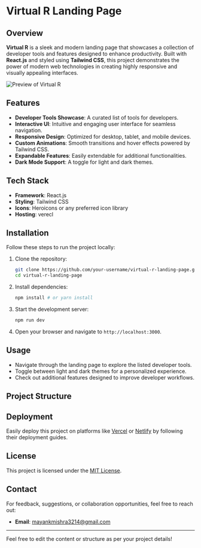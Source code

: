 

# Virtual R Landing Page

## Overview

**Virtual R** is a sleek and modern landing page that showcases a collection of developer tools and features designed to enhance productivity. Built with **React.js** and styled using **Tailwind CSS**, this project demonstrates the power of modern web technologies in creating highly responsive and visually appealing interfaces.

![Preview of Virtual R](https://drive.google.com/uc?id=1FEVH8bSNW4Da987F11nJJIfo-TiHdAOj)


## Features

- **Developer Tools Showcase**: A curated list of tools for developers.
- **Interactive UI**: Intuitive and engaging user interface for seamless navigation.
- **Responsive Design**: Optimized for desktop, tablet, and mobile devices.
- **Custom Animations**: Smooth transitions and hover effects powered by Tailwind CSS.
- **Expandable Features**: Easily extendable for additional functionalities.
- **Dark Mode Support**: A toggle for light and dark themes.

## Tech Stack

- **Framework**: React.js
- **Styling**: Tailwind CSS
- **Icons**: Heroicons or any preferred icon library
- **Hosting**: verecl

## Installation

Follow these steps to run the project locally:

1. Clone the repository:
   ```bash
   git clone https://github.com/your-username/virtual-r-landing-page.git
   cd virtual-r-landing-page
   ```

2. Install dependencies:
   ```bash
   npm install # or yarn install
   ```

3. Start the development server:
   ```bash
   npm run dev
   ```

4. Open your browser and navigate to `http://localhost:3000`.

## Usage

- Navigate through the landing page to explore the listed developer tools.
- Toggle between light and dark themes for a personalized experience.
- Check out additional features designed to improve developer workflows.

## Project Structure



## Deployment

Easily deploy this project on platforms like [Vercel](https://vercel.com/) or [Netlify](https://www.netlify.com/) by following their deployment guides.


## License

This project is licensed under the [MIT License](LICENSE).

## Contact

For feedback, suggestions, or collaboration opportunities, feel free to reach out:


- **Email**: mayankmishra3214@gmail.com
---

Feel free to edit the content or structure as per your project details!
